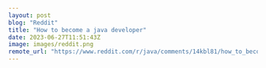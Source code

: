 ```yaml
---
layout: post
blog: "Reddit"
title: "How to become a java developer"
date: 2023-06-27T11:51:43Z
image: images/reddit.png
remote_url: "https://www.reddit.com/r/java/comments/14kbl81/how_to_become_a_java_developer/"
---
```

